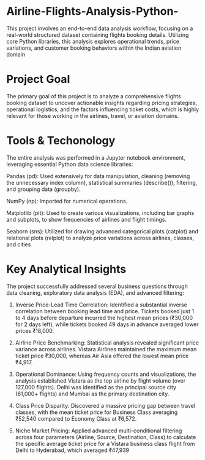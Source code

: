 # Airline-Flights-Analysis-Python-
This project involves an end-to-end data analysis workflow, focusing on a real-world structured dataset containing flights booking details. Utilizing core Python libraries, this analysis explores operational trends, price variations, and customer booking behaviors within the Indian aviation domain

# Project Goal
The primary goal of this project is to analyze a comprehensive flights booking dataset to uncover actionable insights regarding pricing strategies, operational logistics, and the factors influencing ticket costs, which is highly relevant for those working in the airlines, travel, or aviation domains.

# Tools & Techonology 
The entire analysis was performed in a Jupyter notebook environment, leveraging essential Python data science libraries:

Pandas (pd): Used extensively for data manipulation, cleaning (removing the unnecessary index column), statistical summaries (describe()), filtering, and grouping data (groupby).


NumPy (np): Imported for numerical operations.


Matplotlib (plt): Used to create various visualizations, including bar graphs and subplots, to show frequencies of airlines and flight timings.


Seaborn (sns): Utilized for drawing advanced categorical plots (catplot) and relational plots (relplot) to analyze price variations across airlines, classes, and cities

# Key Analytical Insights
The project successfully addressed several business questions through data cleaning, exploratory data analysis (EDA), and advanced filtering:

1. Inverse Price-Lead Time Correlation: Identified a substantial inverse correlation between booking lead time and price. Tickets booked just 1 to 4 days before departure incurred the highest mean prices (₹30,000 for 2 days left), while tickets booked 49 days in advance averaged lower prices ₹18,000.

2. Airline Price Benchmarking: Statistical analysis revealed significant price variance across airlines. Vistara Airlines maintained the maximum mean ticket price ₹30,000, whereas Air Asia offered the lowest mean price ₹4,917.

3. Operational Dominance: Using frequency counts and visualizations, the analysis established Vistara as the top airline by flight volume (over 127,000 flights). Delhi was identified as the principal source city (61,000+ flights) and Mumbai as the primary destination city.

4. Class Price Disparity: Discovered a massive pricing gap between travel classes, with the mean ticket price for Business Class averaging ₹52,540 compared to Economy Class at ₹6,572.

5. Niche Market Pricing: Applied advanced multi-conditional filtering across four parameters (Airline, Source, Destination, Class) to calculate the specific average ticket price for a Vistara business class flight from Delhi to Hyderabad, which averaged ₹47,939
